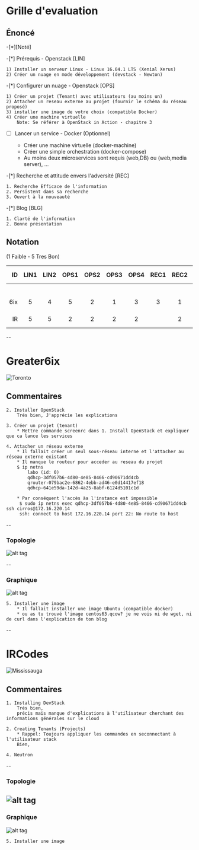 # Grille d'evaluation


## Énoncé

-[*][Noté]

-[*] Prérequis - Openstack  [LIN]

    1) Installer un serveur Linux - Linux 16.04.1 LTS (Xenial Xerus)
    2) Créer un nuage en mode développement (devstack - Newton)

-[*] Configurer un nuage - Openstack  [OPS] 

    1) Créer un projet (Tenant) avec utilisateurs (au moins un)
    2) Attacher un reseau externe au projet (fournir le schéma du réseau proposé)
    3) installer une image de votre choix (compatible Docker)
    4) Créer une machine virtuelle
        Note: Se référer à OpenStack in Action - chapitre 3

-[ ] Lancer un service - Docker (Optionnel) 

    * Créer une machine virtuelle (docker-machine)
    * Créer une simple orchestration (docker-compose)
    * Au moins deux microservices sont requis (web,DB) ou (web,media server), ...

-[*] Recherche et attitude envers l'adversité [REC]

    1. Recherche Efficace de l'information
    2. Persistent dans sa recherche
    3. Ouvert à la nouveauté

-[*] Blog [BLG]

    1. Clarté de l'information
    2. Bonne présentation

## Notation 

(1 Faible - 5 Tres Bon)

| ID  |LIN1|LIN2|OPS1|OPS2|OPS3|OPS4|REC1|REC2|REC3|BLG1|BLG2| Points (11 * 5 = 55)             |
|----:|:--:|:--:|:--:|:--:|:--:|:--:|:--:|:--:|:--:|:--:|:--:|----------------------------------|  
|     |    |    |    |    |    |    |    |    |    |    |    | Comments                         |
| 6ix | 5  | 4  | 5  |  2 |  1 | 3  |  3 |  1 |  3 |  3 |  5 | (Voir ci-dessous)                |  
| IR  | 5  | 5  | 2  |  2 |  2 | 2  |    |  2 |  2 |  3 |  3 | (Voir ci-dessous)                |  

--

# Greater6ix

![Toronto](http://10.13.237.2)

## Commentaires

    2. Installer OpenStack
        Trés bien, J'apprécie les explications

    3. Créer un projet (tenant)
        * Mettre commande screenrc dans 1. Install OpenStack et expliquer que ca lance les services
        
    4. Attacher un réseau externe
        * Il fallait créer un seul sous-réseau interne et l'attacher au réseau externe existant
        * Il manque le routeur pour acceder au reseau du projet
        $ ip netns
            labo (id: 0)
            qdhcp-3df057b6-4d80-4e85-8466-cd90671dd4cb
            qrouter-079bac2e-6862-4ebb-ad46-e0d14417ef18
            qdhcp-641e59da-142d-4a25-8abf-6124d5101c1d

        * Par conséquent l'accès àa l'instance est impossible            
         $ sudo ip netns exec qdhcp-3df057b6-4d80-4e85-8466-cd90671dd4cb ssh cirros@172.16.220.14
         ssh: connect to host 172.16.220.14 port 22: No route to host

-- 

### Topologie

![alt tag](https://github.com/CollegeBoreal/INF1045-16A/blob/master/4.Blog/6ix_Neutron1.png)


-- 

### Graphique
![alt tag](https://github.com/CollegeBoreal/INF1045-16A/blob/master/4.Blog/6ix_Neutron2.png)
        
    5. Installer une image
        * Il fallait installer une image Ubuntu (compatible docker)
        * ou as tu trouvé l'image centos63.qcow? je ne vois ni de wget, ni de curl dans l'explication de ton blog
        


--

# IRCodes

![Mississauga](http://10.13.237.3)

## Commentaires

    1. Installing DevStack
        Trés bien, 
        précis mais manque d'explications à l'utilisateur cherchant des informations générales sur le cloud

    2. Creating Tenants (Projects)
        * Rappel: Toujours appliquer les commandes en seconnectant à l'utilisateur stack
        Bien, 
        
    4. Neutron

-- 

### Topologie
![alt tag](https://github.com/CollegeBoreal/INF1045-16A/blob/master/4.Blog/IR_Neutron2.png)
-- 

### Graphique
![alt tag](https://github.com/CollegeBoreal/INF1045-16A/blob/master/4.Blog/IR_Neutron1.png)
        
    5. Installer une image
